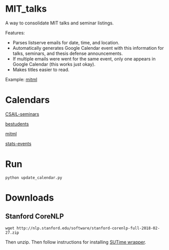 # MIT_talks
A way to consolidate MIT talks and seminar listings. 

Features: 

 * Parses listserve emails for date, time, and location.
 * Automatically generates Google Calendar event with this information for talks, seminars, and thesis defense announcements. 
 * If multiple emails were went for the same event, only one appears in Google Calendar (this works just okay).
 * Makes titles easier to read. 

Example: [mitml](https://calendar.google.com/calendar?cid=bGEzaXQ4NGZsM290azlyNGpqb2VncGEzNWNAZ3JvdXAuY2FsZW5kYXIuZ29vZ2xlLmNvbQ)


# Calendars

[CSAIL-seminars](https://calendar.google.com/calendar?cid=bHEzYjhoMGRsOGJpMGszNDkzdGh0M2pyOGNAZ3JvdXAuY2FsZW5kYXIuZ29vZ2xlLmNvbQ)

[bestudents](https://calendar.google.com/calendar?cid=ZmllNjZza2w0YjhkcmZkYm1hbDc2NTZrb2dAZ3JvdXAuY2FsZW5kYXIuZ29vZ2xlLmNvbQ)

[mitml](https://calendar.google.com/calendar?cid=ZmllNjZza2w0YjhkcmZkYm1hbDc2NTZrb2dAZ3JvdXAuY2FsZW5kYXIuZ29vZ2xlLmNvbQ)

[stats-events](https://calendar.google.com/calendar?cid=ZHV2ZWtwMXNhZWJuaG1raGc3aWJ1OGY5ZWdAZ3JvdXAuY2FsZW5kYXIuZ29vZ2xlLmNvbQ)


# Run 

`python update_calendar.py`


# Downloads

## Stanford CoreNLP

`wget http://nlp.stanford.edu/software/stanford-corenlp-full-2018-02-27.zip`

Then unzip. Then follow instructions for installing [SUTime wrapper](https://github.com/FraBle/python-sutime).
